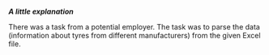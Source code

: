 ***A little explanation***

There was a task from a potential employer. The task was to parse the data (information about tyres from different manufacturers) from the given Excel file.
